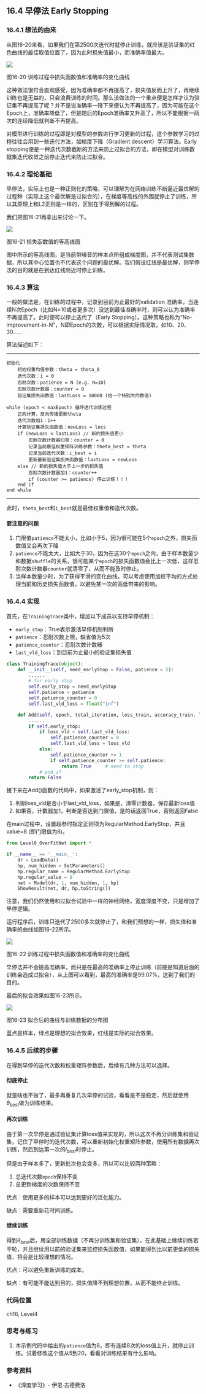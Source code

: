 <!--Copyright © Microsoft Corporation. All rights reserved.
  适用于[License](https://github.com/Microsoft/ai-edu/blob/master/LICENSE.md)版权许可-->

## 16.4 早停法 Early Stopping

### 16.4.1 想法的由来

从图16-20来看，如果我们在第2500次迭代时就停止训练，就应该是验证集的红色曲线的最佳取值位置了，因为此时损失值最小，而准确率值最大。

<img src="https://aiedugithub4a2.blob.core.windows.net/a2-images/Images/16/overfitting_sin_loss.png" />

图16-20 训练过程中损失函数值和准确率的变化曲线

这种做法很符合直观感受，因为准确率都不再提高了，损失值反而上升了，再继续训练也是无益的，只会浪费训练的时间。那么该做法的一个重点便是怎样才认为验证集不再提高了呢？并不是说准确率一降下来便认为不再提高了，因为可能在这个Epoch上，准确率降低了，但是随后的Epoch准确率又升高了，所以不能根据一两次的连续降低就判断不再提高。

对模型进行训练的过程即是对模型的参数进行学习更新的过程，这个参数学习的过程往往会用到一些迭代方法，如梯度下降（Gradient descent）学习算法。Early stopping便是一种迭代次数截断的方法来防止过拟合的方法，即在模型对训练数据集迭代收敛之前停止迭代来防止过拟合。

### 16.4.2 理论基础

早停法，实际上也是一种正则化的策略，可以理解为在网络训练不断逼近最优解的过程种（实际上这个最优解是过拟合的），在梯度等高线的外围就停止了训练，所以其原理上和L2正则是一样的，区别在于得到解的过程。

我们把图16-21再拿出来讨论一下。

<img src="https://aiedugithub4a2.blob.core.windows.net/a2-images/Images/16/regular0.png" />

图16-21 损失函数值的等高线图

图中所示的等高线图，是当前带噪音的样本点所组成梯度图，并不代表测试集数据，所以其中心位置也不代表这个问题的最优解。我们假设红线是最优解，则早停法的目的就是在到达红线附近时停止训练。

### 16.4.3 算法

一般的做法是，在训练的过程中，记录到目前为止最好的validation 准确率，当连续N次Epoch（比如N=10或者更多次）没达到最佳准确率时，则可以认为准确率不再提高了。此时便可以停止迭代了（Early Stopping）。这种策略也称为“No-improvement-in-N”，N即Epoch的次数，可以根据实际情况取，如10、20、30……

算法描述如下：

***

```
初始化
    初始权重均值参数：theta = theta_0
    迭代次数：i = 0
    忍耐次数：patience = N (e.g. N=10)
    忍耐次数计数器：counter = 0
    验证集损失函数值：lastLoss = 10000 (给一个特别大的数值)

while (epoch < maxEpoch) 循环迭代训练过程
    正向计算，反向传播更新theta
    迭代次数加1：i++
    计算验证集损失函数值：newLoss = loss
    if (newLoss < lastLoss) // 新的损失值更小
        忍耐次数计数器归零：counter = 0
        记录当前最佳权重矩阵训练参数：theta_best = theta
        记录当前迭代次数：i_best = i
        更新最新验证集损失函数值：lastLoss = newLoss
    else // 新的损失值大于上一步的损失值
        忍耐次数计数器加1：counter++
        if (counter >= patience) 停止训练！！！
    end if
end while
```

***

此时，`theta_best`和`i_best`就是最佳权重值和迭代次数。

#### 要注意的问题

1. 门限值`patience`不能太小，比如小于5，因为很可能在5个`epoch`之外，损失函数值又会再次下降
2. `patience`不能太大，比如大于30，因为在这30个`epoch`之内，由于样本数量少和数据`shuffle`的关系，很可能某个`epoch`的损失函数值会比上一次低，这样忍耐次数计数器`counter`就清零了，从而不能及时停止。
3. 当样本数量少时，为了获得平滑的变化曲线，可以考虑使用加权平均的方式处理当前和历史损失函数值，以避免某一次的高低带来的影响。

### 16.4.4 实现

首先，在`TrainingTrace`类中，增加以下成员以支持早停机制：

- `early_stop`：True表示激活早停机制判断
- `patience`：忍耐次数上限，缺省值为5次
- `patience_counter`：忍耐次数计数器
- `last_vld_loss`：到目前为止最小的验证集损失值

```Python
class TrainingTrace(object):
    def __init__(self, need_earlyStop = False, patience = 5):
        ......
        # for early stop
        self.early_stop = need_earlyStop
        self.patience = patience
        self.patience_counter = 0
        self.last_vld_loss = float("inf")

    def Add(self, epoch, total_iteration, loss_train, accuracy_train, loss_vld, accuracy_vld):
        ......
        if self.early_stop:
            if loss_vld < self.last_vld_loss:
                self.patience_counter = 0
                self.last_vld_loss = loss_vld
            else:
                self.patience_counter += 1
                if self.patience_counter >= self.patience:
                    return True     # need to stop
            # end if
        return False
```
接下来在Add()函数的代码中，如果激活了early_stop机制，则：

1. 判断loss_vld是否小于last_vld_loss，如果是，清零计数器，保存最新loss值
2. 如果否，计数器加1，判断是否达到门限值，是的话返回True，否则返回False

在main过程中，设置超参时指定正则项为RegularMethod.EarlyStop，并且value=8 (即门限值为8)。

```Python
from Level0_OverFitNet import *

if __name__ == '__main__':
    dr = LoadData()
    hp, num_hidden = SetParameters()
    hp.regular_name = RegularMethod.EarlyStop
    hp.regular_value = 8
    net = Model(dr, 1, num_hidden, 1, hp)
    ShowResult(net, dr, hp.toString())
```

注意，我们仍然使用和过拟合试验中一样的神经网络，宽度深度不变，只是增加了早停逻辑。

运行程序后，训练只迭代了2500多次就停止了，和我们预想的一样，损失值和准确率的曲线如图16-22所示。

<img src="https://aiedugithub4a2.blob.core.windows.net/a2-images/Images/16/EarlyStop_sin_loss.png" />

图16-22 训练过程中损失函数值和准确率的变化曲线

早停法并不会提高准确率，而只是在最高的准确率上停止训练（前提是知道后面的训练会造成过拟合），从上图可以看到，最高的准确率是99.07%，达到了我们的目的。

最后的拟合效果如图16-23所示。

<img src="https://aiedugithub4a2.blob.core.windows.net/a2-images/Images/16/EarlyStop_sin_result.png" ch="500" />

图16-23 拟合后的曲线与训练数据的分布图

蓝点是样本，绿点是理想的拟合效果，红线是实际的拟合效果。

### 16.4.5 后续的步骤

在得到早停的迭代次数和权重矩阵参数后，后续有几种方法可以选择。

#### 彻底停止

就是啥也不做了，最多再重复几次早停的试验，看看是不是稳定，然后就使用$\theta_{best}$做为训练结果。

#### 再次训练

由于第一次早停是通过验证集计算loss值来实现的，所以这次不再分训练集和验证集，记住了早停时的迭代次数，可以重新初始化权重矩阵参数，使用所有数据再次训练，然后到达第一次的$i_{best}$时停止。

但是由于样本多了，更新批次也会变多，所以可以比较两种策略：

1) 总迭代次数`epoch`保持不变
2) 总更新梯度的次数保持不变

优点：使用更多的样本可以达到更好的泛化能力。

缺点：需要重新花时间训练。

#### 继续训练

得到$\theta_{best}$后，用全部训练数据（不再分训练集和验证集），在此基础上继续训练若干轮，并且继续用以前的验证集来监控损失函数值，如果能得到比以前更低的损失值，将会是比较理想的情况。

优点：可以避免重新训练的成本。

缺点：有可能不能达到目的，损失值降不到理想位置，从而不能终止训练。

### 代码位置

ch16, Level4

### 思考与练习

1. 本示例代码中给出的`patience`值为8，即有连续8次的loss值上升，就停止训练。试着修改这个值从5到20，看看对训练结果有什么影响。

### 参考资料

- 《深度学习》- 伊恩·古德费洛
